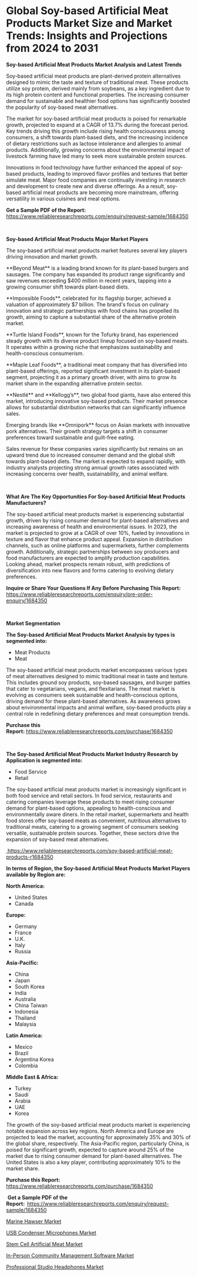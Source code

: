 <p><h1>Global Soy-based Artificial Meat Products Market Size and Market Trends: Insights and Projections from 2024 to 2031</h1></p><p><strong>Soy-based Artificial Meat Products Market Analysis and Latest Trends</strong></p>
<p><p>Soy-based artificial meat products are plant-derived protein alternatives designed to mimic the taste and texture of traditional meat. These products utilize soy protein, derived mainly from soybeans, as a key ingredient due to its high protein content and functional properties. The increasing consumer demand for sustainable and healthier food options has significantly boosted the popularity of soy-based meat alternatives.</p><p>The market for soy-based artificial meat products is poised for remarkable growth, projected to expand at a CAGR of 13.7% during the forecast period. Key trends driving this growth include rising health consciousness among consumers, a shift towards plant-based diets, and the increasing incidence of dietary restrictions such as lactose intolerance and allergies to animal products. Additionally, growing concerns about the environmental impact of livestock farming have led many to seek more sustainable protein sources.</p><p>Innovations in food technology have further enhanced the appeal of soy-based products, leading to improved flavor profiles and textures that better simulate meat. Major food companies are continually investing in research and development to create new and diverse offerings. As a result, soy-based artificial meat products are becoming more mainstream, offering versatility in various cuisines and meal options.</p></p>
<p><strong>Get a Sample PDF of the Report:&nbsp;</strong> <a href="https://www.reliableresearchreports.com/enquiry/request-sample/1684350?utm_campaign=102&utm_medium=2&utm_source=Github&utm_content=ia&utm_term=30122024&utm_id=soy-based-artificial-meat-products">https://www.reliableresearchreports.com/enquiry/request-sample/1684350</a></p>
<p>&nbsp;</p>
<p><strong>Soy-based Artificial Meat Products Major Market Players</strong></p>
<p><p>The soy-based artificial meat products market features several key players driving innovation and market growth. </p><p>**Beyond Meat** is a leading brand known for its plant-based burgers and sausages. The company has expanded its product range significantly and saw revenues exceeding $400 million in recent years, tapping into a growing consumer shift towards plant-based diets.</p><p>**Impossible Foods**, celebrated for its flagship burger, achieved a valuation of approximately $7 billion. The brand's focus on culinary innovation and strategic partnerships with food chains has propelled its growth, aiming to capture a substantial share of the alternative protein market.</p><p>**Turtle Island Foods**, known for the Tofurky brand, has experienced steady growth with its diverse product lineup focused on soy-based meats. It operates within a growing niche that emphasizes sustainability and health-conscious consumerism.</p><p>**Maple Leaf Foods**, a traditional meat company that has diversified into plant-based offerings, reported significant investment in its plant-based segment, projecting it as a primary growth driver, with aims to grow its market share in the expanding alternative protein sector.</p><p>**Nestlé** and **Kellogg’s**, two global food giants, have also entered this market, introducing innovative soy-based products. Their market presence allows for substantial distribution networks that can significantly influence sales.</p><p>Emerging brands like **Omnipork** focus on Asian markets with innovative pork alternatives. Their growth strategy targets a shift in consumer preferences toward sustainable and guilt-free eating.</p><p>Sales revenue for these companies varies significantly but remains on an upward trend due to increased consumer demand and the global shift towards plant-based diets. The market is expected to expand rapidly, with industry analysts projecting strong annual growth rates associated with increasing concerns over health, sustainability, and animal welfare.</p></p>
<p>&nbsp;</p>
<p><strong>What Are The Key Opportunities For Soy-based Artificial Meat Products Manufacturers?</strong></p>
<p><p>The soy-based artificial meat products market is experiencing substantial growth, driven by rising consumer demand for plant-based alternatives and increasing awareness of health and environmental issues. In 2023, the market is projected to grow at a CAGR of over 10%, fueled by innovations in texture and flavor that enhance product appeal. Expansion in distribution channels, such as online platforms and supermarkets, further complements growth. Additionally, strategic partnerships between soy producers and food manufacturers are expected to amplify production capabilities. Looking ahead, market prospects remain robust, with predictions of diversification into new flavors and forms catering to evolving dietary preferences.</p></p>
<p><strong>Inquire or Share Your Questions If Any Before Purchasing This Report:</strong> <a href="https://www.reliableresearchreports.com/enquiry/pre-order-enquiry/1684350?utm_campaign=102&utm_medium=2&utm_source=Github&utm_content=ia&utm_term=30122024&utm_id=soy-based-artificial-meat-products">https://www.reliableresearchreports.com/enquiry/pre-order-enquiry/1684350</a></p>
<p>&nbsp;</p>
<p><strong>Market Segmentation</strong></p>
<p><strong>The Soy-based Artificial Meat Products Market Analysis by types is segmented into:</strong></p>
<p><ul><li>Meat Products</li><li>Meat</li></ul></p>
<p><p>The soy-based artificial meat products market encompasses various types of meat alternatives designed to mimic traditional meat in taste and texture. This includes ground soy products, soy-based sausages, and burger patties that cater to vegetarians, vegans, and flexitarians. The meat market is evolving as consumers seek sustainable and health-conscious options, driving demand for these plant-based alternatives. As awareness grows about environmental impacts and animal welfare, soy-based products play a central role in redefining dietary preferences and meat consumption trends.</p></p>
<p><strong>Purchase this Report:&nbsp;</strong><a href="https://www.reliableresearchreports.com/purchase/1684350?utm_campaign=102&utm_medium=2&utm_source=Github&utm_content=ia&utm_term=30122024&utm_id=soy-based-artificial-meat-products">https://www.reliableresearchreports.com/purchase/1684350</a></p>
<p>&nbsp;</p>
<p><strong>The Soy-based Artificial Meat Products Market Industry Research by Application is segmented into:</strong></p>
<p><ul><li>Food Service</li><li>Retail</li></ul></p>
<p><p>The soy-based artificial meat products market is increasingly significant in both food service and retail sectors. In food service, restaurants and catering companies leverage these products to meet rising consumer demand for plant-based options, appealing to health-conscious and environmentally aware diners. In the retail market, supermarkets and health food stores offer soy-based meats as convenient, nutritious alternatives to traditional meats, catering to a growing segment of consumers seeking versatile, sustainable protein sources. Together, these sectors drive the expansion of soy-based meat alternatives.</p></p>
<p><a href="https://www.reliableresearchreports.com/soy-based-artificial-meat-products-r1684350?utm_campaign=102&utm_medium=2&utm_source=Github&utm_content=ia&utm_term=30122024&utm_id=soy-based-artificial-meat-products">&nbsp;https://www.reliableresearchreports.com/soy-based-artificial-meat-products-r1684350</a></p>
<p><strong>In terms of Region, the Soy-based Artificial Meat Products Market Players available by Region are:</strong></p>
<p>
    <p> <strong> North America: </strong>
        <ul>
            <li>United States</li>
            <li>Canada</li>
        </ul>
        </p> 
    <p> <strong> Europe: </strong>
        <ul>
            <li>Germany</li>
            <li>France</li>
            <li>U.K.</li>
            <li>Italy</li>
            <li>Russia</li>
        </ul>
        </p> 
    <p> <strong> Asia-Pacific: </strong>
        <ul>
            <li>China</li>
            <li>Japan</li>
            <li>South Korea</li>
            <li>India</li>
            <li>Australia</li>
            <li>China Taiwan</li>
            <li>Indonesia</li>
            <li>Thailand</li>
            <li>Malaysia</li>
        </ul>
        </p> 
    <p> <strong> Latin America: </strong>
        <ul>
            <li>Mexico</li>
            <li>Brazil</li>
            <li>Argentina Korea</li>
            <li>Colombia</li>
        </ul>
        </p> 
    <p> <strong> Middle East & Africa: </strong>
        <ul>
            <li>Turkey</li>
            <li>Saudi</li>
            <li>Arabia</li>
            <li>UAE</li>
            <li>Korea</li>
        </ul>
    </p>
    </p>
<p><p>The growth of the soy-based artificial meat products market is experiencing notable expansion across key regions. North America and Europe are projected to lead the market, accounting for approximately 35% and 30% of the global share, respectively. The Asia-Pacific region, particularly China, is poised for significant growth, expected to capture around 25% of the market due to rising consumer demand for plant-based alternatives. The United States is also a key player, contributing approximately 10% to the market share.</p></p>
<p><strong>Purchase this Report: </strong><a href="https://www.reliableresearchreports.com/purchase/1684350?utm_campaign=102&utm_medium=2&utm_source=Github&utm_content=ia&utm_term=30122024&utm_id=soy-based-artificial-meat-products">https://www.reliableresearchreports.com/purchase/1684350</a></p>
<p>&nbsp;<strong>Get a Sample PDF of the Report:&nbsp;&nbsp;</strong><a href="https://www.reliableresearchreports.com/enquiry/request-sample/1684350?utm_campaign=102&utm_medium=2&utm_source=Github&utm_content=ia&utm_term=30122024&utm_id=soy-based-artificial-meat-products">https://www.reliableresearchreports.com/enquiry/request-sample/1684350</a></p>
<p><strong></strong></p>
<p><p><a href="https://github.com/FosterFahey91/Market-Research-Report-List-1/blob/main/marine-hawser-market.md?utm_campaign=102&utm_medium=2&utm_source=Github&utm_content=ia&utm_term=30122024&utm_id=soy-based-artificial-meat-products">Marine Hawser Market</a></p><p><a href="https://github.com/kathiestrine5ty/Market-Research-Report-List-1/blob/main/usb-condenser-microphones-market.md?utm_campaign=102&utm_medium=2&utm_source=Github&utm_content=ia&utm_term=30122024&utm_id=soy-based-artificial-meat-products">USB Condenser Microphones Market</a></p><p><a href="https://github.com/tamiaknaub6/Market-Research-Report-List-1/blob/main/stem-cell-artificial-meat-market.md?utm_campaign=102&utm_medium=2&utm_source=Github&utm_content=ia&utm_term=30122024&utm_id=soy-based-artificial-meat-products">Stem Cell Artificial Meat Market</a></p><p><a href="https://github.com/NarcisoFerry/Market-Research-Report-List-1/blob/main/in-person-community-management-software-market.md?utm_campaign=102&utm_medium=2&utm_source=Github&utm_content=ia&utm_term=30122024&utm_id=soy-based-artificial-meat-products">In-Person Community Management Software Market</a></p><p><a href="https://github.com/mayabungard8092/Market-Research-Report-List-1/blob/main/professional-studio-headphones-market.md?utm_campaign=102&utm_medium=2&utm_source=Github&utm_content=ia&utm_term=30122024&utm_id=soy-based-artificial-meat-products">Professional Studio Headphones Market</a></p></p>